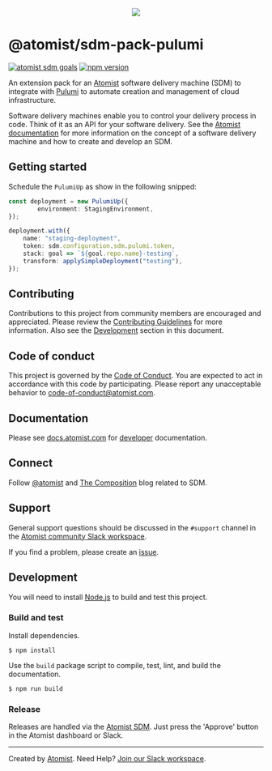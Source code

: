 <p align="center">
  <img src="https://images.atomist.com/sdm/SDM-Logo-Dark.png">
</p>

# @atomist/sdm-pack-pulumi

[![atomist sdm goals](http://badge.atomist.com/T29E48P34/atomist/sdm-pack-pulumi/f5958b6e-b785-40c7-839d-52fb87c75351)](https://app.atomist.com/workspace/T29E48P34)
[![npm version](https://img.shields.io/npm/v/@atomist/sdm-pack-pulumi.svg)](https://www.npmjs.com/package/@atomist/sdm-pack-pulumi)

An extension pack for an [Atomist][atomist] software delivery machine (SDM) to
integrate with [Pulumi][pulumi] to automate creation and management of cloud infrastructure.

Software delivery machines enable you to control your delivery process
in code.  Think of it as an API for your software delivery.  See the
[Atomist documentation][atomist-doc] for more information on the
concept of a software delivery machine and how to create and develop
an SDM.

[atomist-doc]: https://docs.atomist.com/ (Atomist Documentation)
[pulumi]: https://pulumi.com (Pulumi)

## Getting started

Schedule the `PulumiUp` as show in the following snipped:

```typescript
const deployment = new PulumiUp({
        environment: StagingEnvironment,
});

deployment.with({
    name: "staging-deployment",
    token: sdm.configuration.sdm.pulumi.token,
    stack: goal => `${goal.repo.name}-testing`,
    transform: applySimpleDeployment("testing"),
});
```

## Contributing

Contributions to this project from community members are encouraged
and appreciated. Please review the [Contributing
Guidelines](CONTRIBUTING.md) for more information. Also see the
[Development](#development) section in this document.

## Code of conduct

This project is governed by the [Code of
Conduct](CODE_OF_CONDUCT.md). You are expected to act in accordance
with this code by participating. Please report any unacceptable
behavior to code-of-conduct@atomist.com.

## Documentation

Please see [docs.atomist.com][atomist-doc] for
[developer][atomist-doc-sdm] documentation.

[atomist-doc-sdm]: https://docs.atomist.com/developer/sdm/ (Atomist Documentation - SDM Developer)

## Connect

Follow [@atomist][atomist-twitter] and [The Composition][atomist-blog]
blog related to SDM.

[atomist-twitter]: https://twitter.com/atomist (Atomist on Twitter)
[atomist-blog]: https://the-composition.com/ (The Composition - The Official Atomist Blog)

## Support

General support questions should be discussed in the `#support`
channel in the [Atomist community Slack workspace][slack].

If you find a problem, please create an [issue][].

[issue]: https://github.com/atomist/sdm-pack-pulumi/issues

## Development

You will need to install [Node.js][node] to build and test this
project.

[node]: https://nodejs.org/ (Node.js)

### Build and test

Install dependencies.

```
$ npm install
```

Use the `build` package script to compile, test, lint, and build the
documentation.

```
$ npm run build
```

### Release

Releases are handled via the [Atomist SDM][atomist-sdm].  Just press
the 'Approve' button in the Atomist dashboard or Slack.

[atomist-sdm]: https://github.com/atomist/atomist-sdm (Atomist Software Delivery Machine)

---

Created by [Atomist][atomist].
Need Help?  [Join our Slack workspace][slack].

[atomist]: https://atomist.com/ (Atomist - How Teams Deliver Software)
[slack]: https://join.atomist.com/ (Atomist Community Slack)
